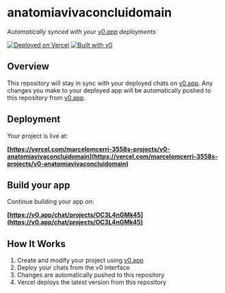 # anatomiavivaconcluidomain

*Automatically synced with your [v0.app](https://v0.app) deployments*

[![Deployed on Vercel](https://img.shields.io/badge/Deployed%20on-Vercel-black?style=for-the-badge&logo=vercel)](https://vercel.com/marcelomcerri-3558s-projects/v0-anatomiavivaconcluidomain)
[![Built with v0](https://img.shields.io/badge/Built%20with-v0.app-black?style=for-the-badge)](https://v0.app/chat/projects/OC3L4nGMk45)

## Overview

This repository will stay in sync with your deployed chats on [v0.app](https://v0.app).
Any changes you make to your deployed app will be automatically pushed to this repository from [v0.app](https://v0.app).

## Deployment

Your project is live at:

**[https://vercel.com/marcelomcerri-3558s-projects/v0-anatomiavivaconcluidomain](https://vercel.com/marcelomcerri-3558s-projects/v0-anatomiavivaconcluidomain)**

## Build your app

Continue building your app on:

**[https://v0.app/chat/projects/OC3L4nGMk45](https://v0.app/chat/projects/OC3L4nGMk45)**

## How It Works

1. Create and modify your project using [v0.app](https://v0.app)
2. Deploy your chats from the v0 interface
3. Changes are automatically pushed to this repository
4. Vercel deploys the latest version from this repository
